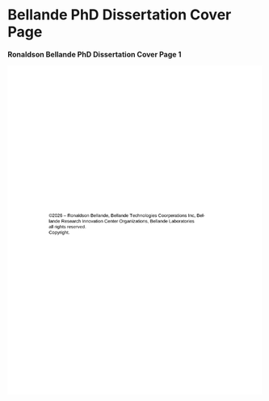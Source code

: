 # Bellande PhD Dissertation Cover Page

**Ronaldson Bellande PhD Dissertation Cover Page 1**

![Ronaldson Bellande PhD Dissertation Cover Page 1](Ronaldson_Bellande_PhD_Dissertation_Page1.png)
